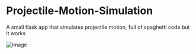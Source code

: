 # Projectile-Motion-Simulation
A small flask app that simulates projectile motion, full of spaghetti code but it works 

![image](https://github.com/user-attachments/assets/0920efe0-06ac-48a6-8e02-e14a8ba541ea)
